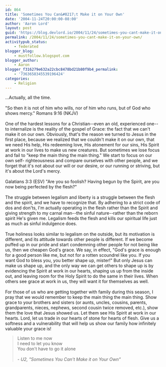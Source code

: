 ```yaml
---
id: 864
title: 'Sometimes You Can&#8217;t Make it on Your Own'
date: '2004-11-24T20:00:00-08:00'
author: 'Aaron Lord'
layout: post
guid: 'https://blog.devlord.io/2004/11/24/sometimes-you-cant-make-it-on-your-own/'
permalink: /2004/11/24/sometimes-you-cant-make-it-on-your-own/
activitypub_status:
    - federated
blogger_blog:
    - mustfollow.blogspot.com
blogger_author:
    - Aaron
blogger_f316279e632a22cbc8478bd21b80f9b4_permalink:
    - '7363658345539196424'
categories:
    - Religion
---
```


...Actually, all the time.<br /><br />"So then it is not of him who wills, nor of him who runs, but of God who shows mercy." Romans 9:16 (NKJV)<br /><br />One of the hardest lessons for a Christian--even an old, experienced one--to internalize is the reality of the gospel of Grace: the fact that we can't make it on our own. Obviously, that's the reason we turned to Jesus in the first place, because we realized that we couldn't make it on our own, that we need His help, His redeeming love, His atonement for our sins, His Spirit at work in our lives to make us new creatures. But sometimes we lose focus and fail to "keep the main thing the main thing." We start to focus on our own self- righteousness and compare ourselves with other people, and we forget that it's not about our will or our desire, or our running or striving, but it's about the Lord's mercy.<br /><br />Galatians 3:3 (ESV) "Are you so foolish? Having begun by the Spirit, are you now being perfected by the flesh?"<br /><br />The struggle between legalism and liberty is a struggle between the flesh and the spirit, and we have to recognize that. By adhering to a strict code of dos and don'ts, I'm actually operating in the flesh rather than the Spirit and giving strength to my carnal man--the sinful nature--rather than the reborn spirit He's given me. Legalism feeds the flesh and kills our spiritual life just as much as sinful indulgence does.<br /><br />True holiness looks similar to legalism on the outside, but its motivation is different, and its attitude towards other people is different. If we become puffed up in our pride and start condemning other people for not being like us, then we cheapen God's grace. We say, in effect, "God's grace is enough for a good person like me, but not for a rotten scoundrel like you. If you want God to bless you, you better shape up, mister!" But only Jesus can make us shape up, and the only way we can get others to shape up is by evidencing the Spirit at work in our hearts, shaping us up from the inside out, and leaving room for the Holy Spirit to do the same in their lives. When others see grace at work in us, they will want it for themselves as well.<br /><br />For those of us who are getting together with family during this season, I pray that we would remember to keep the main thing the main thing. Show grace to your brothers and sisters (or aunts, uncles, cousins, parents, grandparents, nieces, nephews, second cousin twice removed, etc.), show them the love that Jesus showed us. Let them see His Spirit at work in our hearts. Lord, let us trade in our hearts of stone for hearts of flesh. Give us a softness and a vulnerability that will help us show our family how infinitely valuable your grace is!<br /><blockquote>Listen to me now<br />I need to let you know<br />You don't have to go it alone<br /><br />- <i>U2, "Sometimes You Can't Make it on Your Own"</i></blockquote><div class="blogger-post-footer"><img width='1' height='1' src='' alt='' /></div>